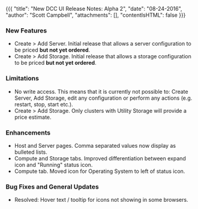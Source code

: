 {{{
"title": "New DCC UI Release Notes: Alpha 2",
"date": "08-24-2016",
"author": "Scott Campbell",
"attachments": [],
"contentIsHTML": false
}}}

### New Features

* Create > Add Server. Initial release that allows a server configuration to be priced **but not yet ordered**.
* Create > Add Storage. Initial release that allows a storage configuration to be priced **but not yet ordered**.

### Limitations

* No write access. This means that it is currently not possible to: Create Server, Add Storage, edit any configuration or perform any actions (e.g. restart, stop, start etc.).
* Create > Add Storage. Only clusters with Utility Storage will provide a price estimate.

### Enhancements

* Host and Server pages. Comma separated values now display as bulleted lists.
* Compute and Storage tabs. Improved differentiation between expand icon and "Running" status icon.
* Compute tab. Moved icon for Operating System to left of status icon.

### Bug Fixes and General Updates

* Resolved: Hover text / tooltip for icons not showing in some browsers.
